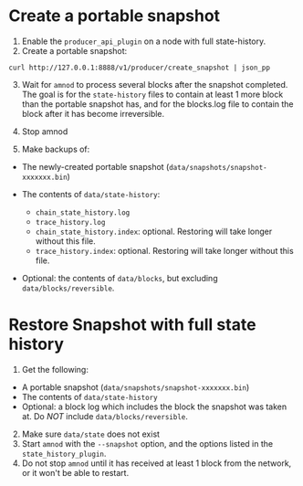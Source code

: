 # Create a portable snapshot

1. Enable the `producer_api_plugin` on a node with full state-history.
2. Create a portable snapshot:
```
curl http://127.0.0.1:8888/v1/producer/create_snapshot | json_pp
```

3. Wait for `amnod` to process several blocks after the snapshot completed. The goal is for the `state-history` files to contain at least 1 more block than the portable snapshot has, and for the blocks.log file to contain the block after it has become irreversible.

4. Stop amnod
5. Make backups of:
- The newly-created portable snapshot (`data/snapshots/snapshot-xxxxxxx.bin`)
- The contents of `data/state-history`:
  - `chain_state_history.log`
  - `trace_history.log`
  - `chain_state_history.index`: optional. Restoring will take longer without this file.
  - `trace_history.index`: optional. Restoring will take longer without this file.

- Optional: the contents of `data/blocks`, but excluding `data/blocks/reversible`.

# Restore Snapshot with full state history

1. Get the following:

- A portable snapshot (`data/snapshots/snapshot-xxxxxxx.bin`)
- The contents of `data/state-history`
- Optional: a block log which includes the block the snapshot was taken at. Do *NOT* include `data/blocks/reversible`.

2. Make sure `data/state` does not exist
3. Start `amnod` with the `--snapshot` option, and the options listed in the `state_history_plugin`.
4. Do not stop `amnod` until it has received at least 1 block from the network, or it won't be able to restart.
